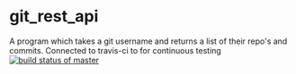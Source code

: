 # git_rest_api
A program which takes a git username and returns a list of their repo's and commits. Connected to travis-ci to for continuous testing
[![build status of master](https://travis-ci.org/zackedwards/git_rest_api.svg?branch=HW05a_Mocking)](https://travis-ci.org/zackedwards/git_rest_api)
